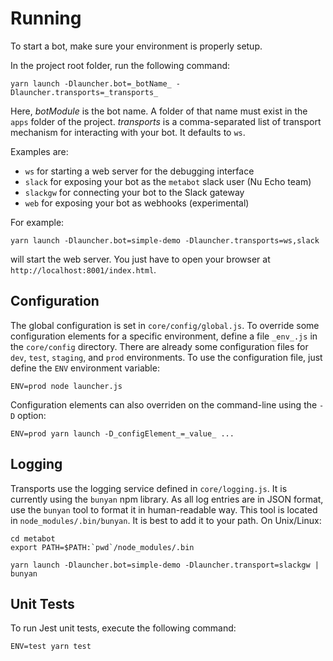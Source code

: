 # Running

To start a bot, make sure your environment is properly setup.

In the project root folder, run the following command:

    yarn launch -Dlauncher.bot=_botName_ -Dlauncher.transports=_transports_

Here, _botModule_ is the bot name. A folder of that name must exist in the `apps` folder of the project.
_transports_ is a comma-separated list of transport mechanism for interacting with your bot. It defaults to `ws`.

Examples are:

  - `ws` for starting a web server for the debugging interface
  - `slack` for exposing your bot as the `metabot` slack user (Nu Echo team)
  - `slackgw` for connecting your bot to the Slack gateway
  - `web` for exposing your bot as webhooks (experimental)

For example:

    yarn launch -Dlauncher.bot=simple-demo -Dlauncher.transports=ws,slack

will start the web server. You just have to open your browser at `http://localhost:8001/index.html`.

## Configuration

The global configuration is set in  `core/config/global.js`. To override some configuration elements for a specific environment, define a file `_env_.js` in the `core/config` directory. There are already some configuration files for `dev`, `test`, `staging`, and `prod` environments. To use the configuration file, just define the `ENV` environment variable:

    ENV=prod node launcher.js

Configuration elements can also overriden on the command-line using the `-D` option:

    ENV=prod yarn launch -D_configElement_=_value_ ...

## Logging

Transports use the logging service defined in `core/logging.js`. It is currently using the `bunyan` npm library. As all log entries are in JSON format, use the `bunyan` tool to format it in human-readable way. This tool is located in `node_modules/.bin/bunyan`. It is best to add it to your path. On Unix/Linux:

    cd metabot
    export PATH=$PATH:`pwd`/node_modules/.bin

    yarn launch -Dlauncher.bot=simple-demo -Dlauncher.transport=slackgw | bunyan

## Unit Tests

To run Jest unit tests, execute the following command:

    ENV=test yarn test